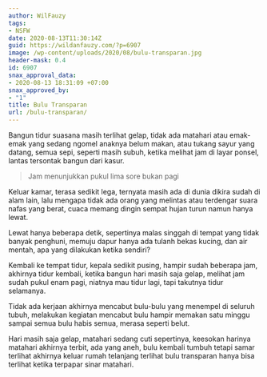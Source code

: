 ```yaml
---
author: WilFauzy
tags:
- NSFW
date: 2020-08-13T11:30:14Z
guid: https://wildanfauzy.com/?p=6907
image: /wp-content/uploads/2020/08/bulu-transparan.jpg
header-mask: 0.4
id: 6907
snax_approval_data:
- 2020-08-13 18:31:09 +07:00
snax_approved_by:
- "1"
title: Bulu Transparan
url: /bulu-transparan/
---
```


Bangun tidur suasana masih terlihat gelap, tidak ada matahari atau emak-emak yang sedang ngomel anaknya belum makan, atau tukang sayur yang datang, semua sepi, seperti masih subuh, ketika melihat jam di layar ponsel, lantas tersontak bangun dari kasur.&nbsp;

> Jam menunjukkan pukul lima sore bukan pagi&nbsp;

Keluar kamar, terasa sedikit lega, ternyata masih ada di dunia dikira sudah di alam lain, lalu mengapa tidak ada orang yang melintas atau terdengar suara nafas yang berat, cuaca memang dingin sempat hujan turun namun hanya lewat.&nbsp;

Lewat hanya beberapa detik, sepertinya malas singgah di tempat yang tidak banyak penghuni, memuju dapur hanya ada tulanh bekas kucing, dan air mentah, apa yang dilakukan ketika sendiri?&nbsp;

Kembali ke tempat tidur, kepala sedikit pusing, hampir sudah beberapa jam, akhirnya tidur kembali, ketika bangun hari masih saja gelap, melihat jam sudah pukul enam pagi, niatnya mau tidur lagi, tapi takutnya tidur selamanya.&nbsp;

Tidak ada kerjaan akhirnya mencabut bulu-bulu yang menempel di seluruh tubuh, melakukan kegiatan mencabut bulu hampir memakan satu minggu sampai semua bulu habis semua, merasa seperti belut.&nbsp;

Hari masih saja gelap, matahari sedang cuti sepertinya, keesokan harinya matahari akhirnya terbit, ada yang aneh, bulu kembali tumbuh tetapi samar terlihat akhirnya keluar rumah telanjang terlihat bulu transparan hanya bisa terlihat ketika terpapar sinar matahari.&nbsp;